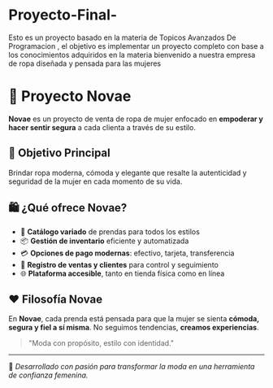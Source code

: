 # Proyecto-Final-
Esto es un proyecto basado en la materia de Topicos Avanzados De Programacion , el objetivo es implementar un proyecto completo con base a los conocimientos adquiridos en la materia bienvenido a nuestra empresa de ropa diseñada y pensada para las mujeres 

# 👗 Proyecto Novae

**Novae** es un proyecto de venta de ropa de mujer enfocado en **empoderar y hacer sentir segura** a cada clienta a través de su estilo.

## 🌟 Objetivo Principal

Brindar ropa moderna, cómoda y elegante que resalte la autenticidad y seguridad de la mujer en cada momento de su vida.

## 🛍️ ¿Qué ofrece Novae?

- 👚 **Catálogo variado** de prendas para todos los estilos
- 📦 **Gestión de inventario** eficiente y automatizada
- 💳 **Opciones de pago modernas**: efectivo, tarjeta, transferencia
- 🧾 **Registro de ventas y clientes** para control y seguimiento
- 🌐 **Plataforma accesible**, tanto en tienda física como en línea

## ❤️ Filosofía Novae

En **Novae**, cada prenda está pensada para que la mujer se sienta **cómoda, segura y fiel a sí misma**. No seguimos tendencias, **creamos experiencias**.

> "Moda con propósito, estilo con identidad."

---

🔗 *Desarrollado con pasión para transformar la moda en una herramienta de confianza femenina.*



